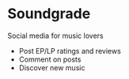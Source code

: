 # Soundgrade
Social media for music lovers

- Post EP/LP ratings and reviews
- Comment on posts
- Discover new music
